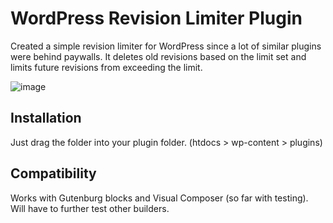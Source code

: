 # WordPress Revision Limiter Plugin

Created a simple revision limiter for WordPress since a lot of similar plugins were behind paywalls.
It deletes old revisions based on the limit set and limits future revisions from exceeding the limit.

![image](https://github.com/jlayog/wp-revision-limiter/assets/35618625/e13375c1-b6cc-45aa-bfe7-14e14c9e6cf3)

## Installation
Just drag the folder into your plugin folder. (htdocs > wp-content > plugins)

## Compatibility
Works with Gutenburg blocks and Visual Composer (so far with testing). Will have to further test other builders.
